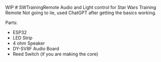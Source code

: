WIP # SWTrainingRemote
Audio and Light control for Star Wars Training Remote
Not going to lie, used ChatGPT after getting the basics working.

Parts:

- ESP32
- LED Strip
- 4 ohm Speaker
- DY-SV8F Audio Board
- Reed Switch (if you are making the core)
